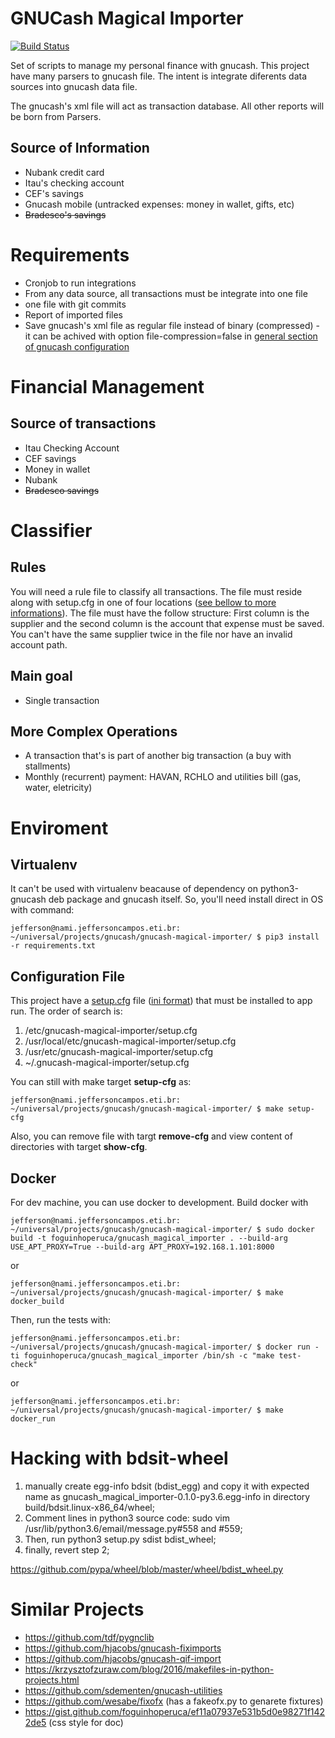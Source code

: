 # GNUCash Magical Importer

[![Build Status](https://travis-ci.org/foguinhoperuca/gnucash_magical_importer.svg?branch=master)](https://travis-ci.org/foguinhoperuca/gnucash_magical_importer)

Set of scripts to manage my personal finance with gnucash. This project have many parsers to gnucash file. The intent is integrate diferents data sources into gnucash data file.

The gnucash's xml file will act as transaction database. All other reports will be born from Parsers.

## Source of Information

* Nubank credit card
* Itau's checking account
* CEF's savings
* Gnucash mobile (untracked expenses: money in wallet, gifts, etc)
* ~~Bradesco's savings~~

# Requirements

* Cronjob to run integrations
* From any data source, all transactions must be integrate into one file
* one file with git commits
* Report of imported files
* Save gnucash's xml file as regular file instead of binary (compressed) - it can be achived with option file-compression=false in [general section of gnucash configuration](test/fixtures/gnucash.conf "Example configuration")

# Financial Management

## Source of transactions

* Itau Checking Account
* CEF savings
* Money in wallet
* Nubank
* ~~Bradesco savings~~

# Classifier

## Rules

You will need a rule file to classify all transactions. The file must reside along with setup.cfg in one of four locations ([see bellow to more informations](#configuration-file)). The file must have the follow structure: First column is the supplier and the second column is the account that expense must be saved. You can't have the same supplier twice in the file nor have an invalid account path.

## Main goal

* Single transaction

## More Complex Operations

* A transaction that's is part of another big transaction (a buy with stallments)
* Monthly (recurrent) payment: HAVAN, RCHLO and utilities bill (gas, water, eletricity)

# Enviroment

## Virtualenv

It can't be used with virtualenv beacause of dependency on python3-gnucash deb package and gnucash itself.
So, you'll need install direct in OS with command:
```
jefferson@nami.jeffersoncampos.eti.br: ~/universal/projects/gnucash/gnucash-magical-importer/ $ pip3 install -r requirements.txt
```

## Configuration File

This project have a [setup.cfg](../../setup.cfg) file ([ini format](https://docs.python.org/3/library/configparser.html "Offical doc.")) that must be installed to app run. The order of search is:

1. /etc/gnucash-magical-importer/setup.cfg
2. /usr/local/etc/gnucash-magical-importer/setup.cfg
3. /usr/etc/gnucash-magical-importer/setup.cfg
4. ~/.gnucash-magical-importer/setup.cfg

You can still with make target **setup-cfg** as:

```shell
jefferson@nami.jeffersoncampos.eti.br: ~/universal/projects/gnucash/gnucash-magical-importer/ $ make setup-cfg
```

Also, you can remove file with targt **remove-cfg** and view content of directories with target **show-cfg**.

## Docker

For dev machine, you can use docker to development. Build docker with
```
jefferson@nami.jeffersoncampos.eti.br: ~/universal/projects/gnucash/gnucash-magical-importer/ $ sudo docker build -t foguinhoperuca/gnucash_magical_importer . --build-arg USE_APT_PROXY=True --build-arg APT_PROXY=192.168.1.101:8000
```
or
```
jefferson@nami.jeffersoncampos.eti.br: ~/universal/projects/gnucash/gnucash-magical-importer/ $ make docker_build
```

Then, run the tests with:

```
jefferson@nami.jeffersoncampos.eti.br: ~/universal/projects/gnucash/gnucash-magical-importer/ $ docker run -ti foguinhoperuca/gnucash_magical_importer /bin/sh -c "make test-check"
```
or
```
jefferson@nami.jeffersoncampos.eti.br: ~/universal/projects/gnucash/gnucash-magical-importer/ $ make docker_run
```

# Hacking with bdsit-wheel

1. manually create egg-info bdsit (bdist_egg) and copy it with expected name as gnucash_magical_importer-0.1.0-py3.6.egg-info in directory build/bdsit.linux-x86_64/wheel;
2. Comment lines in python3 source code: sudo vim /usr/lib/python3.6/email/message.py#558 and #559;
3. Then, run python3 setup.py sdist bdist_wheel;
4. finally, revert step 2;

https://github.com/pypa/wheel/blob/master/wheel/bdist_wheel.py

# Similar Projects

* https://github.com/tdf/pygnclib
* https://github.com/hjacobs/gnucash-fiximports
* https://github.com/hjacobs/gnucash-qif-import
* https://krzysztofzuraw.com/blog/2016/makefiles-in-python-projects.html
* https://github.com/sdementen/gnucash-utilities
* https://github.com/wesabe/fixofx (has a fakeofx.py to genarete fixtures)
* https://gist.github.com/foguinhoperuca/ef11a07937e531b5d0e98271f1422de5 (css style for doc)
